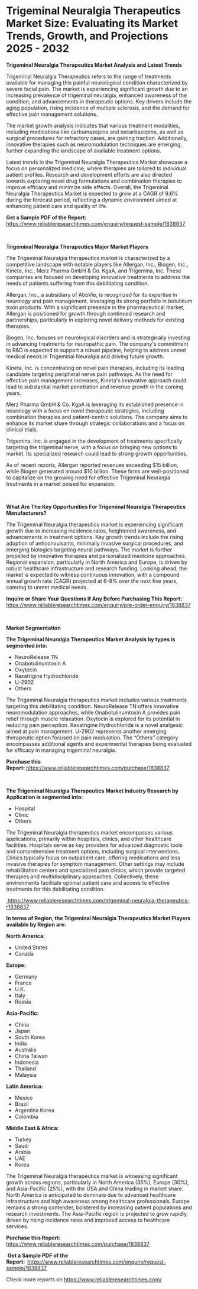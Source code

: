<p><h1>Trigeminal Neuralgia Therapeutics Market Size: Evaluating its Market Trends, Growth, and Projections 2025 - 2032</h1></p><p><strong>Trigeminal Neuralgia Therapeutics Market Analysis and Latest Trends</strong></p>
<p><p>Trigeminal Neuralgia Therapeutics refers to the range of treatments available for managing this painful neurological condition characterized by severe facial pain. The market is experiencing significant growth due to an increasing prevalence of trigeminal neuralgia, enhanced awareness of the condition, and advancements in therapeutic options. Key drivers include the aging population, rising incidence of multiple sclerosis, and the demand for effective pain management solutions.</p><p>The market growth analysis indicates that various treatment modalities, including medications like carbamazepine and oxcarbazepine, as well as surgical procedures for refractory cases, are gaining traction. Additionally, innovative therapies such as neuromodulation techniques are emerging, further expanding the landscape of available treatment options.</p><p>Latest trends in the Trigeminal Neuralgia Therapeutics Market showcase a focus on personalized medicine, where therapies are tailored to individual patient profiles. Research and development efforts are also directed towards exploring novel drug formulations and combination therapies to improve efficacy and minimize side effects. Overall, the Trigeminal Neuralgia Therapeutics Market is expected to grow at a CAGR of 9.6% during the forecast period, reflecting a dynamic environment aimed at enhancing patient care and quality of life.</p></p>
<p><strong>Get a Sample PDF of the Report:&nbsp;</strong> <a href="https://www.reliableresearchtimes.com/enquiry/request-sample/1838837?utm_campaign=2007&utm_medium=2&utm_source=Github&utm_content=ia&utm_term=03032025&utm_id=trigeminal-neuralgia-therapeutics">https://www.reliableresearchtimes.com/enquiry/request-sample/1838837</a></p>
<p>&nbsp;</p>
<p><strong>Trigeminal Neuralgia Therapeutics Major Market Players</strong></p>
<p><p>The Trigeminal Neuralgia therapeutics market is characterized by a competitive landscape with notable players like Allergan, Inc., Biogen, Inc., Kineta, Inc., Merz Pharma GmbH & Co. KgaA, and Trigemina, Inc. These companies are focused on developing innovative treatments to address the needs of patients suffering from this debilitating condition.</p><p>Allergan, Inc., a subsidiary of AbbVie, is recognized for its expertise in neurology and pain management, leveraging its strong portfolio in botulinum toxin products. With a significant presence in the pharmaceutical market, Allergan is positioned for growth through continued research and partnerships, particularly in exploring novel delivery methods for existing therapies.</p><p>Biogen, Inc. focuses on neurological disorders and is strategically investing in advancing treatments for neuropathic pain. The company's commitment to R&D is expected to support a robust pipeline, helping to address unmet medical needs in Trigeminal Neuralgia and driving future growth.</p><p>Kineta, Inc. is concentrating on novel pain therapies, including its leading candidate targeting peripheral nerve pain pathways. As the need for effective pain management increases, Kineta's innovative approach could lead to substantial market penetration and revenue growth in the coming years.</p><p>Merz Pharma GmbH & Co. KgaA is leveraging its established presence in neurology with a focus on novel therapeutic strategies, including combination therapies and patient-centric solutions. The company aims to enhance its market share through strategic collaborations and a focus on clinical trials.</p><p>Trigemina, Inc. is engaged in the development of treatments specifically targeting the trigeminal nerve, with a focus on bringing new options to market. Its specialized research could lead to strong growth opportunities.</p><p>As of recent reports, Allergan reported revenues exceeding $15 billion, while Biogen generated around $10 billion. These firms are well-positioned to capitalize on the growing need for effective Trigeminal Neuralgia treatments in a market poised for expansion.</p></p>
<p>&nbsp;</p>
<p><strong>What Are The Key Opportunities For Trigeminal Neuralgia Therapeutics Manufacturers?</strong></p>
<p><p>The Trigeminal Neuralgia therapeutics market is experiencing significant growth due to increasing incidence rates, heightened awareness, and advancements in treatment options. Key growth trends include the rising adoption of anticonvulsants, minimally invasive surgical procedures, and emerging biologics targeting neural pathways. The market is further propelled by innovative therapies and personalized medicine approaches. Regional expansion, particularly in North America and Europe, is driven by robust healthcare infrastructure and research funding. Looking ahead, the market is expected to witness continuous innovation, with a compound annual growth rate (CAGR) projected at 6-8% over the next five years, catering to unmet medical needs.</p></p>
<p><strong>Inquire or Share Your Questions If Any Before Purchasing This Report:</strong> <a href="https://www.reliableresearchtimes.com/enquiry/pre-order-enquiry/1838837?utm_campaign=2007&utm_medium=2&utm_source=Github&utm_content=ia&utm_term=03032025&utm_id=trigeminal-neuralgia-therapeutics">https://www.reliableresearchtimes.com/enquiry/pre-order-enquiry/1838837</a></p>
<p>&nbsp;</p>
<p><strong>Market Segmentation</strong></p>
<p><strong>The Trigeminal Neuralgia Therapeutics Market Analysis by types is segmented into:</strong></p>
<p><ul><li>NeuroRelease TN</li><li>Onabotulinumtoxin A</li><li>Oxytocin</li><li>Raxatrigine Hydrochloride</li><li>U-2902</li><li>Others</li></ul></p>
<p><p>The Trigeminal Neuralgia therapeutics market includes various treatments targeting this debilitating condition. NeuroRelease TN offers innovative neuromodulation approaches, while Onabotulinumtoxin A provides pain relief through muscle relaxation. Oxytocin is explored for its potential in reducing pain perception. Raxatrigine Hydrochloride is a novel analgesic aimed at pain management. U-2902 represents another emerging therapeutic option focused on pain modulation. The “Others” category encompasses additional agents and experimental therapies being evaluated for efficacy in managing trigeminal neuralgia.</p></p>
<p><strong>Purchase this Report:&nbsp;</strong><a href="https://www.reliableresearchtimes.com/purchase/1838837?utm_campaign=2007&utm_medium=2&utm_source=Github&utm_content=ia&utm_term=03032025&utm_id=trigeminal-neuralgia-therapeutics">https://www.reliableresearchtimes.com/purchase/1838837</a></p>
<p>&nbsp;</p>
<p><strong>The Trigeminal Neuralgia Therapeutics Market Industry Research by Application is segmented into:</strong></p>
<p><ul><li>Hospital</li><li>Clinic</li><li>Others</li></ul></p>
<p><p>The Trigeminal Neuralgia therapeutics market encompasses various applications, primarily within hospitals, clinics, and other healthcare facilities. Hospitals serve as key providers for advanced diagnostic tools and comprehensive treatment options, including surgical interventions. Clinics typically focus on outpatient care, offering medications and less invasive therapies for symptom management. Other settings may include rehabilitation centers and specialized pain clinics, which provide targeted therapies and multidisciplinary approaches. Collectively, these environments facilitate optimal patient care and access to effective treatments for this debilitating condition.</p></p>
<p><a href="https://www.reliableresearchtimes.com/trigeminal-neuralgia-therapeutics-r1838837?utm_campaign=2007&utm_medium=2&utm_source=Github&utm_content=ia&utm_term=03032025&utm_id=trigeminal-neuralgia-therapeutics">&nbsp;https://www.reliableresearchtimes.com/trigeminal-neuralgia-therapeutics-r1838837</a></p>
<p><strong>In terms of Region, the Trigeminal Neuralgia Therapeutics Market Players available by Region are:</strong></p>
<p>
    <p> <strong> North America: </strong>
        <ul>
            <li>United States</li>
            <li>Canada</li>
        </ul>
        </p> 
    <p> <strong> Europe: </strong>
        <ul>
            <li>Germany</li>
            <li>France</li>
            <li>U.K.</li>
            <li>Italy</li>
            <li>Russia</li>
        </ul>
        </p> 
    <p> <strong> Asia-Pacific: </strong>
        <ul>
            <li>China</li>
            <li>Japan</li>
            <li>South Korea</li>
            <li>India</li>
            <li>Australia</li>
            <li>China Taiwan</li>
            <li>Indonesia</li>
            <li>Thailand</li>
            <li>Malaysia</li>
        </ul>
        </p> 
    <p> <strong> Latin America: </strong>
        <ul>
            <li>Mexico</li>
            <li>Brazil</li>
            <li>Argentina Korea</li>
            <li>Colombia</li>
        </ul>
        </p> 
    <p> <strong> Middle East & Africa: </strong>
        <ul>
            <li>Turkey</li>
            <li>Saudi</li>
            <li>Arabia</li>
            <li>UAE</li>
            <li>Korea</li>
        </ul>
    </p>
    </p>
<p><p>The Trigeminal Neuralgia therapeutics market is witnessing significant growth across regions, particularly in North America (35%), Europe (30%), and Asia-Pacific (25%), with the USA and China leading in market share. North America is anticipated to dominate due to advanced healthcare infrastructure and high awareness among healthcare professionals. Europe remains a strong contender, bolstered by increasing patient populations and research investments. The Asia-Pacific region is projected to grow rapidly, driven by rising incidence rates and improved access to healthcare services.</p></p>
<p><strong>Purchase this Report: </strong><a href="https://www.reliableresearchtimes.com/purchase/1838837?utm_campaign=2007&utm_medium=2&utm_source=Github&utm_content=ia&utm_term=03032025&utm_id=trigeminal-neuralgia-therapeutics">https://www.reliableresearchtimes.com/purchase/1838837</a></p>
<p>&nbsp;<strong>Get a Sample PDF of the Report:&nbsp;&nbsp;</strong><a href="https://www.reliableresearchtimes.com/enquiry/request-sample/1838837?utm_campaign=2007&utm_medium=2&utm_source=Github&utm_content=ia&utm_term=03032025&utm_id=trigeminal-neuralgia-therapeutics">https://www.reliableresearchtimes.com/enquiry/request-sample/1838837</a></p>
<p><strong></strong></p>
<p>Check more reports on <a href="https://www.reliableresearchtimes.com/?utm_campaign=2007&utm_medium=2&utm_source=Github&utm_content=ia&utm_term=03032025&utm_id=trigeminal-neuralgia-therapeutics">https://www.reliableresearchtimes.com/</a></p>